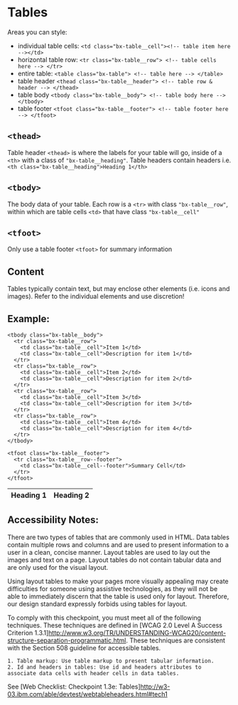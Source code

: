 # Tables

Areas you can style:

- individual table cells: `<td class="bx-table__cell"><!-- table item here --></td>`
- horizontal table row: `<tr class="bx-table__row"> <!-- table cells here --> </tr>`
- entire table: `<table class="bx-table"> <!-- table here --> </table>`
- table header `<thead class="bx-table__header"> <!-- table row & header --> </thead>`
- table body `<tbody class="bx-table__body"> <!-- table body here --> </tbody>`
- table footer `<tfoot class="bx-table__footer"> <!-- table footer here --> </tfoot>`

## `<thead>`

Table header `<thead>` is where the labels for your table will go, inside of a `<th>` with a class of `"bx-table__heading"`. Table headers contain headers i.e. `<th class="bx-table__heading">Heading 1</th>`

## `<tbody>`

The body data of your table. Each row is a `<tr>` with class `"bx-table__row"`, within which are table cells `<td>` that have class `"bx-table__cell"`

## `<tfoot>`

Only use a table footer `<tfoot>` for summary information

## Content

Tables typically contain text, but may enclose other elements (i.e. icons and images). Refer to the individual elements and use discretion!

## Example:

<table class="bx-table">
    <thead class="bx-table__header">
      <tr class="bx-table__row--header">
        <th class="bx-table__heading">Heading 1</th>
        <th class="bx-table__heading">Heading 2</th>
      </tr>
    </thead>

    <tbody class="bx-table__body">
      <tr class="bx-table__row">
        <td class="bx-table__cell">Item 1</td>
        <td class="bx-table__cell">Description for item 1</td>
      </tr>
      <tr class="bx-table__row">
        <td class="bx-table__cell">Item 2</td>
        <td class="bx-table__cell">Description for item 2</td>
      </tr>
      <tr class="bx-table__row">
        <td class="bx-table__cell">Item 3</td>
        <td class="bx-table__cell">Description for item 3</td>
      </tr>
      <tr class="bx-table__row">
        <td class="bx-table__cell">Item 4</td>
        <td class="bx-table__cell">Description for item 4</td>
      </tr>
    </tbody>

    <tfoot class="bx-table__footer">
      <tr class="bx-table__row--footer">
        <td class="bx-table__cell--footer">Summary Cell</td>
      </tr>
    </tfoot>
  </table>

## Accessibility Notes:
There are two types of tables that are commonly used in HTML. Data tables contain multiple rows and columns and are used to present information to a user in a clean, concise manner. Layout tables are used to lay out the images and text on a page. Layout tables do not contain tabular data and are only used for the visual layout.

Using layout tables to make your pages more visually appealing may create difficulties for someone using assistive technologies, as they will not be able to immediately discern that the table is used only for layout. Therefore, our design standard expressly forbids using tables for layout.

To comply with this checkpoint, you must meet all of the following techniques. These techniques are defined in [WCAG 2.0 Level A Success Criterion 1.3.1]http://www.w3.org/TR/UNDERSTANDING-WCAG20/content-structure-separation-programmatic.html. These techniques are consistent with the Section 508 guideline for accessible tables.

    1. Table markup: Use table markup to present tabular information.
    2. Id and headers in tables: Use id and headers attributes to associate data cells with header cells in data tables.

See [Web Checklist: Checkpoint 1.3e: Tables]http://w3-03.ibm.com/able/devtest/webtableheaders.html#tech1